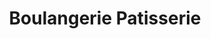 ---
title: "Boulangerie Patisserie"
url: /charquemont/boulangerie-patisserie-rue-du-chalet/
shop: boulangerie
---